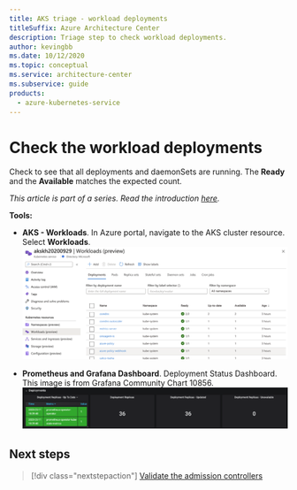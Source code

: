 ```yaml
---
title: AKS triage - workload deployments
titleSuffix: Azure Architecture Center
description: Triage step to check workload deployments.
author: kevingbb
ms.date: 10/12/2020
ms.topic: conceptual
ms.service: architecture-center
ms.subservice: guide
products:
  - azure-kubernetes-service
---
```


# Check the workload deployments

Check to see that all deployments and daemonSets are running. The **Ready** and the **Available** matches the expected count.

_This article is part of a series. Read the introduction [here](aks-triage-practices.md)._

**Tools:**

- **AKS - Workloads**. In Azure portal, navigate to the AKS cluster resource. Select **Workloads**.
![AKS - Workloads](images/aks-workloads.png)

- **Prometheus and Grafana Dashboard**. Deployment Status Dashboard. This image is from Grafana Community Chart 10856.
![Prometheus and Grafana Dashboard - Deployment Status](images/deployment-conditions.png)

## Next steps

> [!div class="nextstepaction"]
> [Validate the admission controllers](aks-triage-controllers.md)
